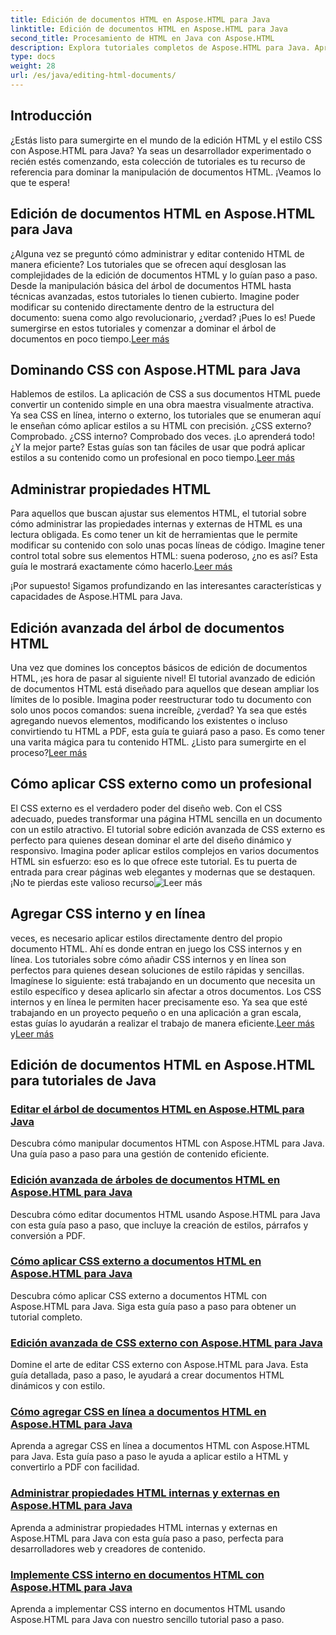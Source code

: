 ```yaml
---
title: Edición de documentos HTML en Aspose.HTML para Java
linktitle: Edición de documentos HTML en Aspose.HTML para Java
second_title: Procesamiento de HTML en Java con Aspose.HTML
description: Explora tutoriales completos de Aspose.HTML para Java. Aprende a editar documentos HTML, implementar CSS y administrar contenido con guías paso a paso.
type: docs
weight: 28
url: /es/java/editing-html-documents/
---
```

## Introducción

¿Estás listo para sumergirte en el mundo de la edición HTML y el estilo CSS con Aspose.HTML para Java? Ya seas un desarrollador experimentado o recién estés comenzando, esta colección de tutoriales es tu recurso de referencia para dominar la manipulación de documentos HTML. ¡Veamos lo que te espera!

## Edición de documentos HTML en Aspose.HTML para Java

¿Alguna vez se preguntó cómo administrar y editar contenido HTML de manera eficiente? Los tutoriales que se ofrecen aquí desglosan las complejidades de la edición de documentos HTML y lo guían paso a paso. Desde la manipulación básica del árbol de documentos HTML hasta técnicas avanzadas, estos tutoriales lo tienen cubierto. Imagine poder modificar su contenido directamente dentro de la estructura del documento: suena como algo revolucionario, ¿verdad? ¡Pues lo es! Puede sumergirse en estos tutoriales y comenzar a dominar el árbol de documentos en poco tiempo.[Leer más](./edit-html-document-tree/)

## Dominando CSS con Aspose.HTML para Java

 Hablemos de estilos. La aplicación de CSS a sus documentos HTML puede convertir un contenido simple en una obra maestra visualmente atractiva. Ya sea CSS en línea, interno o externo, los tutoriales que se enumeran aquí le enseñan cómo aplicar estilos a su HTML con precisión. ¿CSS externo? Comprobado. ¿CSS interno? Comprobado dos veces. ¡Lo aprenderá todo! ¿Y la mejor parte? Estas guías son tan fáciles de usar que podrá aplicar estilos a su contenido como un profesional en poco tiempo.[Leer más](./apply-external-css-html-documents/)

## Administrar propiedades HTML

Para aquellos que buscan ajustar sus elementos HTML, el tutorial sobre cómo administrar las propiedades internas y externas de HTML es una lectura obligada. Es como tener un kit de herramientas que le permite modificar su contenido con solo unas pocas líneas de código. Imagine tener control total sobre sus elementos HTML: suena poderoso, ¿no es así? Esta guía le mostrará exactamente cómo hacerlo.[Leer más](./manage-inner-outer-html-properties/)

¡Por supuesto! Sigamos profundizando en las interesantes características y capacidades de Aspose.HTML para Java.

## Edición avanzada del árbol de documentos HTML

Una vez que domines los conceptos básicos de edición de documentos HTML, ¡es hora de pasar al siguiente nivel! El tutorial avanzado de edición de documentos HTML está diseñado para aquellos que desean ampliar los límites de lo posible. Imagina poder reestructurar todo tu documento con solo unos pocos comandos: suena increíble, ¿verdad? Ya sea que estés agregando nuevos elementos, modificando los existentes o incluso convirtiendo tu HTML a PDF, esta guía te guiará paso a paso. Es como tener una varita mágica para tu contenido HTML. ¿Listo para sumergirte en el proceso?[Leer más](./advanced-html-document-tree-editing/)

## Cómo aplicar CSS externo como un profesional

El CSS externo es el verdadero poder del diseño web. Con el CSS adecuado, puedes transformar una página HTML sencilla en un documento con un estilo atractivo. El tutorial sobre edición avanzada de CSS externo es perfecto para quienes desean dominar el arte del diseño dinámico y responsivo. Imagina poder aplicar estilos complejos en varios documentos HTML sin esfuerzo: eso es lo que ofrece este tutorial. Es tu puerta de entrada para crear páginas web elegantes y modernas que se destaquen. ¡No te pierdas este valioso recurso![Leer más](./advanced-external-css-editing/)

## Agregar CSS interno y en línea

 veces, es necesario aplicar estilos directamente dentro del propio documento HTML. Ahí es donde entran en juego los CSS internos y en línea. Los tutoriales sobre cómo añadir CSS internos y en línea son perfectos para quienes desean soluciones de estilo rápidas y sencillas. Imagínese lo siguiente: está trabajando en un documento que necesita un estilo específico y desea aplicarlo sin afectar a otros documentos. Los CSS internos y en línea le permiten hacer precisamente eso. Ya sea que esté trabajando en un proyecto pequeño o en una aplicación a gran escala, estas guías lo ayudarán a realizar el trabajo de manera eficiente.[Leer más](./add-inline-css-html-documents/) y[Leer más](./implement-internal-css-html-documents/)

## Edición de documentos HTML en Aspose.HTML para tutoriales de Java
### [Editar el árbol de documentos HTML en Aspose.HTML para Java](./edit-html-document-tree/)
Descubra cómo manipular documentos HTML con Aspose.HTML para Java. Una guía paso a paso para una gestión de contenido eficiente.
### [Edición avanzada de árboles de documentos HTML en Aspose.HTML para Java](./advanced-html-document-tree-editing/)
Descubra cómo editar documentos HTML usando Aspose.HTML para Java con esta guía paso a paso, que incluye la creación de estilos, párrafos y conversión a PDF.
### [Cómo aplicar CSS externo a documentos HTML en Aspose.HTML para Java](./apply-external-css-html-documents/)
Descubra cómo aplicar CSS externo a documentos HTML con Aspose.HTML para Java. Siga esta guía paso a paso para obtener un tutorial completo.
### [Edición avanzada de CSS externo con Aspose.HTML para Java](./advanced-external-css-editing/)
Domine el arte de editar CSS externo con Aspose.HTML para Java. Esta guía detallada, paso a paso, le ayudará a crear documentos HTML dinámicos y con estilo.
### [Cómo agregar CSS en línea a documentos HTML en Aspose.HTML para Java](./add-inline-css-html-documents/)
Aprenda a agregar CSS en línea a documentos HTML con Aspose.HTML para Java. Esta guía paso a paso le ayuda a aplicar estilo a HTML y convertirlo a PDF con facilidad.
### [Administrar propiedades HTML internas y externas en Aspose.HTML para Java](./manage-inner-outer-html-properties/)
Aprenda a administrar propiedades HTML internas y externas en Aspose.HTML para Java con esta guía paso a paso, perfecta para desarrolladores web y creadores de contenido.
### [Implemente CSS interno en documentos HTML con Aspose.HTML para Java](./implement-internal-css-html-documents/)
Aprenda a implementar CSS interno en documentos HTML usando Aspose.HTML para Java con nuestro sencillo tutorial paso a paso.